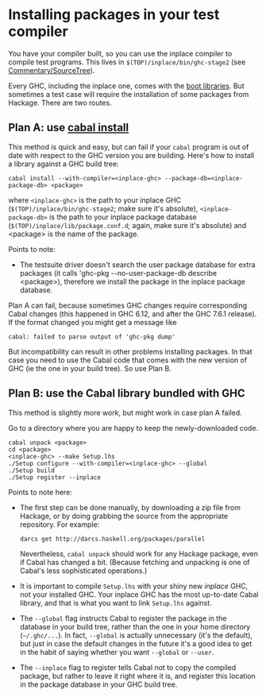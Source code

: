 # Installing packages in your test compiler


You have your compiler built, so you can use the inplace compiler to compile test programs.  This lives in `$(TOP)/inplace/bin/ghc-stage2` (see [Commentary/SourceTree](commentary/source-tree)).  


Every GHC, including the inplace one, comes with the [boot libraries](commentary/libraries).  But sometimes a test case will require the installation of some packages from Hackage.  There are two routes.

## Plan A: use [ cabal install](http://hackage.haskell.org/trac/hackage/wiki/CabalInstall)


This method is quick and easy, but can fail if your `cabal` program is out of date with respect to the GHC version you are building.  Here's how to install a library against a GHC build tree:

```wiki
cabal install --with-compiler=<inplace-ghc> --package-db=<inplace-package-db> <package>
```


where `<inplace-ghc>` is the path to your inplace GHC (`$(TOP)/inplace/bin/ghc-stage2`; make sure it's absolute), `<inplace-package-db>` is the path to your inplace package database (`$(TOP)/inplace/lib/package.conf.d`; again, make sure it's absolute) and \<package\> is the name of the package.


Points to note:

- The testsuite driver doesn't search the user package database for extra packages (it calls 'ghc-pkg --no-user-package-db describe \<package\>), therefore we install the package in the inplace package database.


Plan A can fail, because sometimes GHC changes require corresponding Cabal changes (this happened in GHC 6.12, and after the GHC 7.6.1 release). If the format changed you might get a message like

```wiki
cabal: failed to parse output of 'ghc-pkg dump'
```


But incompatibility can result in other problems installing packages. In that case you need to use the Cabal code that comes with the new version of GHC (ie the one in your build tree).  So use Plan B.

## Plan B: use the Cabal library bundled with GHC


This method is slightly more work, but might work in case plan A failed.


Go to a directory where you are happy to keep the newly-downloaded code.

```wiki
cabal unpack <package>
cd <package>
<inplace-ghc> --make Setup.lhs
./Setup configure --with-compiler=<inplace-ghc> --global
./Setup build
./Setup register --inplace
```


Points to note here:

- The first step can be done manually, by downloading a zip file from Hackage, or by doing grabbing the source from the appropriate repository.  For example:

  ```wiki
  darcs get http://darcs.haskell.org/packages/parallel
  ```

  Nevertheless, `cabal unpack` should work for any Hackage package, even if Cabal has changed a bit.  (Because fetching and unpacking is one of Cabal's less sophisticated operations.)

- It is important to compile `Setup.lhs` with your shiny new *inplace* GHC, not your installed GHC.  Your inplace GHC has the most up-to-date Cabal library, and that is what you want to link `Setup.lhs` against.

- The `--global` flag instructs Cabal to register the package in the database in your build tree, rather than the one in your home directory (`~/.ghc/...`).  In fact, `--global` is actually unnecessary (it's the default), but just in case the default changes in the future it's a good idea to get in the habit of saying whether you want `--global` or `--user`.


 


- The `--inplace` flag to register tells Cabal not to copy the compiled package, but rather to leave it right where it is, and register this location in the package database in your GHC build tree.
